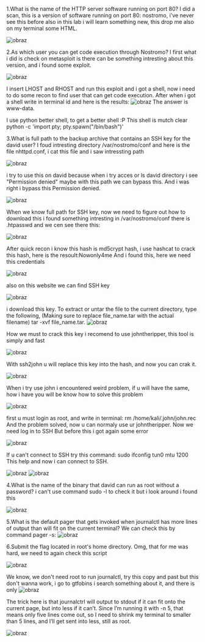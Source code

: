 1.What is the name of the HTTP server software running on port 80?
I did a scan, this is a version of software running on port 80: nostromo, i've never see this before also in this lab i will learn something new, this drop me also on my terminal some HTML.

![obraz](https://github.com/Anogota/Traverxec/assets/143951834/ee54967a-c58d-40e8-9b08-f027872b51c0)

2.As which user you can get code execution through Nostromo?
I first what i did is check on metasploit is there can be something intresting about this version, and i found some exploit.

![obraz](https://github.com/Anogota/Traverxec/assets/143951834/db3f89d3-31b7-46ba-a6c7-62fd1ff95860)

I insert LHOST and RHOST and run this exploit and i got a shell, now i need to do some recon to find user that can get code execution. After when i got a shell write in terminal id and here is the results:
![obraz](https://github.com/Anogota/Traverxec/assets/143951834/45b8473b-7796-4f16-b939-63d6ac612b07)
The answer is www-data.

I use python better shell, to get a better shell :P This shell is mutch clear
python -c 'import pty; pty.spawn("/bin/bash")'

3.What is full path to the backup archive that contains an SSH key for the david user?
I foud intresting directory /var/nostromo/conf and here is the file nhttpd.conf, i cat this file and i saw intressting path 

![obraz](https://github.com/Anogota/Traverxec/assets/143951834/f8313a2a-9096-4776-80f7-c8a577c3f59c)

i try to use this on david because when i try acces or ls david directory i see "Permission denied" maybe with this path we can bypass this. And i was right i bypass this Permission denied.

![obraz](https://github.com/Anogota/Traverxec/assets/143951834/5bc89aa7-bc0c-404d-891d-05ec52cdf840)

When we know full path for SSH key, now we need to figure out how to download this i found something intresting in /var/nostromo/conf there is .htpasswd and we cen see there this:

![obraz](https://github.com/Anogota/Traverxec/assets/143951834/ed0c8af2-b734-439d-b714-00c9466464fe)

After quick recon i know this hash is md5crypt hash, i use hashcat to crack this hash, here is the resoult:Nowonly4me
And i found this, here we need this credentials

![obraz](https://github.com/Anogota/Traverxec/assets/143951834/dfb12c91-83ff-40b1-b97c-1fb4124f0171)

also on this website we can find SSH key

![obraz](https://github.com/Anogota/Traverxec/assets/143951834/9c968a47-04f1-43e7-b7a1-ebf2326f777b)

i download this key.
To extract or untar the file to the current directory, type the following, (Making sure to replace file_name.tar with the actual filename) tar -xvf file_name.tar.
![obraz](https://github.com/Anogota/Traverxec/assets/143951834/e4b38713-899e-4c39-813a-e90079de2d02)

How we must to crack this key i recomend to use johntheripper, this tool is simply and fast

![obraz](https://github.com/Anogota/Traverxec/assets/143951834/2057e5b6-cbee-46b0-ab23-f94b151f3f7f)

With ssh2john u will replace this key into the hash, and now you can crak it.

![obraz](https://github.com/Anogota/Traverxec/assets/143951834/e8be65bf-4af9-4543-8b82-20898d11dd1d)

When i try use john i encountered weird problem, if u will have the same, how i have you will be know how to solve this problem

![obraz](https://github.com/Anogota/Traverxec/assets/143951834/2c02968f-efc6-4180-b539-b25741d05568)

first u must login as root, and write in terminal: rm /home/kali/.john/john.rec  And the problem solved, now u can normaly use ur johntheripper.
Now we need log in to SSH
But before this i got again some error

![obraz](https://github.com/Anogota/Traverxec/assets/143951834/ff3f5260-0864-491d-8a98-4ef24bf87d60)

If u can't connect to SSH try this command: sudo ifconfig tun0 mtu 1200  This help and now i can connect to SSH.

![obraz](https://github.com/Anogota/Traverxec/assets/143951834/17257760-051b-4911-b5d2-206884ca0171)
![obraz](https://github.com/Anogota/Traverxec/assets/143951834/640fd00a-1b43-4d02-b5aa-4a9af3ecdc99)

4.What is the name of the binary that david can run as root without a password?
i can't use command sudo -l to check it but i look around i found this

![obraz](https://github.com/Anogota/Traverxec/assets/143951834/dbe67134-f05d-4fe5-9d75-4bd3394bc8aa)

5.What is the default pager that gets invoked when journalctl has more lines of output than will fit on the current terminal?
We can check this by command pager -s:
![obraz](https://github.com/Anogota/Traverxec/assets/143951834/6788aac9-00ae-4a3f-9db3-29632577592a)

6.Submit the flag located in root's home directory.
Omg, that for me was hard, we need to again check this script

![obraz](https://github.com/Anogota/Traverxec/assets/143951834/98c71427-35cc-45b4-89b1-f32e9a67fcfa)

We know, we don't need root to run journalctl, try this copy and past but this don't wanna work, i go to gtfobins i search something about it, and there is only 
![obraz](https://github.com/Anogota/Traverxec/assets/143951834/6ea0e1f4-aab4-4a9a-a43e-6adece4e15de)

The trick here is that journalctrl will output to stdout if it can fit onto the current page, but into less if it can’t. Since I’m running it with -n 5, that means only five lines come out, so I need to shrink my terminal to smaller than 5 lines, and I’ll get sent into less, still as root.

![obraz](https://github.com/Anogota/Traverxec/assets/143951834/28aa885e-947f-4d4f-b71f-75feb1ba612e)
